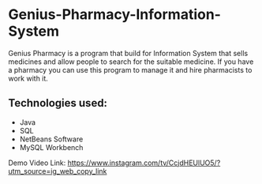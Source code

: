 # Genius-Pharmacy-Information-System
Genius Pharmacy is a program that build for Information System that sells medicines and allow people to search for the suitable medicine. If you have a pharmacy you can use this program to manage it and hire pharmacists to work with it.
## Technologies used:
+ Java
+ SQL
+ NetBeans Software
+ MySQL Workbench

Demo Video Link: https://www.instagram.com/tv/CcjdHEUlUO5/?utm_source=ig_web_copy_link
